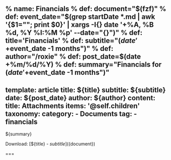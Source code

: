 % name: Financials
% def: document="$(fzf)"
% def: event_date="$(grep startDate *.md | awk '{$1=""; print $0}' | xargs -I{} date '+%A, %B %d, %Y %I:%M %p' --date="{}")"
% def: title='Financials'
% def: subtitle="$(date '+%B %Y' -d "$event_date -1 months")"
% def: author="/roxie"
% def: post_date=$(date +%m/%d/%Y)
% def: summary="Financials for $(date '+%B %Y' -d "$event_date -1 months")"
---
template: article
title: ${title}
subtitle: ${subtitle}
date: ${post_date}
author: ${author}
content:
    title: Attachments
    items: '@self.children'
taxonomy:
    category: 
        - Documents
    tag: 
        - financials
---

${summary}

Download: [${title} - ${subtitle}](${document})

===



